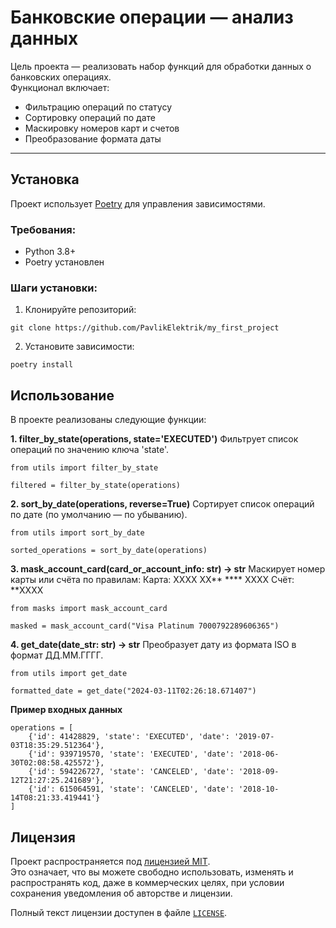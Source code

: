 # Банковские операции — анализ данных

Цель проекта — реализовать набор функций для обработки данных о банковских операциях.  
Функционал включает:
- Фильтрацию операций по статусу
- Сортировку операций по дате
- Маскировку номеров карт и счетов
- Преобразование формата даты

---

## Установка

Проект использует [Poetry](https://python-poetry.org/)  для управления зависимостями.

### Требования:
- Python 3.8+
- Poetry установлен

### Шаги установки:

1. Клонируйте репозиторий:
```
git clone https://github.com/PavlikElektrik/my_first_project
```
2. Установите зависимости:
```
poetry install
```

## Использование

В проекте реализованы следующие функции:

**1. filter_by_state(operations, state='EXECUTED')**
Фильтрует список операций по значению ключа 'state'.
```
from utils import filter_by_state

filtered = filter_by_state(operations)
```
**2. sort_by_date(operations, reverse=True)**
Сортирует список операций по дате (по умолчанию — по убыванию).
```
from utils import sort_by_date

sorted_operations = sort_by_date(operations)
```
**3. mask_account_card(card_or_account_info: str) -> str**
Маскирует номер карты или счёта по правилам:
Карта: XXXX XX** **** XXXX
Счёт: **XXXX
```
from masks import mask_account_card

masked = mask_account_card("Visa Platinum 7000792289606365")
```
**4. get_date(date_str: str) -> str**
Преобразует дату из формата ISO в формат ДД.ММ.ГГГГ.
```
from utils import get_date

formatted_date = get_date("2024-03-11T02:26:18.671407")
```
**Пример входных данных**
```
operations = [
    {'id': 41428829, 'state': 'EXECUTED', 'date': '2019-07-03T18:35:29.512364'},
    {'id': 939719570, 'state': 'EXECUTED', 'date': '2018-06-30T02:08:58.425572'},
    {'id': 594226727, 'state': 'CANCELED', 'date': '2018-09-12T21:27:25.241689'},
    {'id': 615064591, 'state': 'CANCELED', 'date': '2018-10-14T08:21:33.419441'}
]
```

## Лицензия

Проект распространяется под [лицензией MIT](LICENSE).  
Это означает, что вы можете свободно использовать, изменять и распространять код, даже в коммерческих целях, при условии сохранения уведомления об авторстве и лицензии.

Полный текст лицензии доступен в файле [`LICENSE`](LICENSE).
